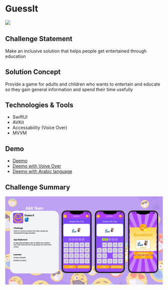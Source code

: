 # GuessIt
<p>
  <a href="https://apps.apple.com/sa/app/خمنها/id1664485306?l=en">
    <img src="https://user-images.githubusercontent.com/41123719/117558302-db848980-b084-11eb-8ef8-1dac2eb5ea56.png" atl="app-store-badge" width="125"/>     
  </a>

</p>


## Challenge Statement
Make an inclusive solution that helps people get entertained through education


## Solution Concept
Provide a game for adults and children who wants to entertain and educate so they gain general information and spend their time usefully


## Technologies & Tools
* SwiftUI
* AVKit
* Accessability (Voice Over)
* MVVM

## Demo
* [Deemo](https://drive.google.com/file/d/1WtgraPt3HNuV6xQNEqmULG71euW9krE7/view?usp=share_link)
* [Deemo with Voive Over](https://drive.google.com/file/d/1wL5TL6XGzGppnA7AjG-nyTUv7AvzPByT/view?usp=share_link)
* [Deemo with Arabic language](https://drive.google.com/file/d/1QcHgxvsIAxHlXM5EYiOuJDZIXtVdTEDw/view?usp=share_link)

## Challenge Summary
![image](https://github.com/i5awlah/GuessIt/blob/main/Attachments/Challenge%20Summary.JPG)

